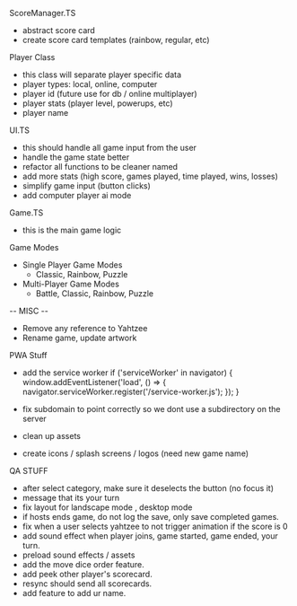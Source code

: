 ScoreManager.TS
- abstract score card
- create score card templates (rainbow, regular, etc)


Player Class
- this class will separate player specific data
- player types: local, online, computer
- player id (future use for db / online multiplayer)
- player stats (player level, powerups, etc)
- player name


UI.TS
- this should handle all game input from the user
- handle the game state better
- refactor all functions to be cleaner named
- add more stats (high score, games played, time played, wins, losses)
- simplify game input (button clicks)
- add computer player ai mode


Game.TS
- this is the main game logic


Game Modes
- Single Player Game Modes
    - Classic, Rainbow, Puzzle
- Multi-Player Game Modes
    - Battle, Classic, Rainbow, Puzzle


-- MISC --
- Remove any reference to Yahtzee
- Rename game, update artwork



PWA Stuff

- add the service worker
  if ('serviceWorker' in navigator) {
     window.addEventListener('load', () => {
       navigator.serviceWorker.register('/service-worker.js');
     });
   }

- fix subdomain to point correctly so we dont use a subdirectory on the server
- clean up assets
- create icons / splash screens / logos (need new game name)


QA STUFF
- after select category, make sure it deselects the button (no focus it)
- message that its your turn
- fix layout for landscape mode , desktop mode
- if hosts ends game, do not log the save, only save completed games.
- fix when a user selects yahtzee to not trigger animation if the score is 0
- add sound effect when player joins, game started, game ended, your turn.
- preload sound effects / assets
- add the move dice order feature.
- add peek other player's scorecard.
- resync should send all scorecards.
- add feature to add ur name.